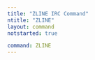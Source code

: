 ```yaml
---
title: "ZLINE IRC Command"
ntitle: "ZLINE"
layout: command
notstarted: true

command: ZLINE
---
```

